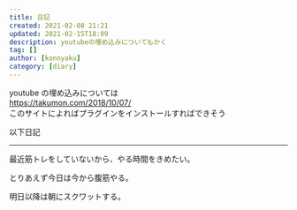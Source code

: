 ```yaml
---
title: 日記
created: 2021-02-08 21:21
updated: 2021-02-15T18:09
description: youtubeの埋め込みについてもかく
tag: []
author: [konnyaku]
category: [diary]
---
```


youtube の埋め込みについては  
https://takumon.com/2018/10/07/  
このサイトによればプラグインをインストールすればできそう

以下日記

---

最近筋トレをしていないから、やる時間をきめたい。

とりあえず今日は今から腹筋やる。

明日以降は朝にスクワットする。
